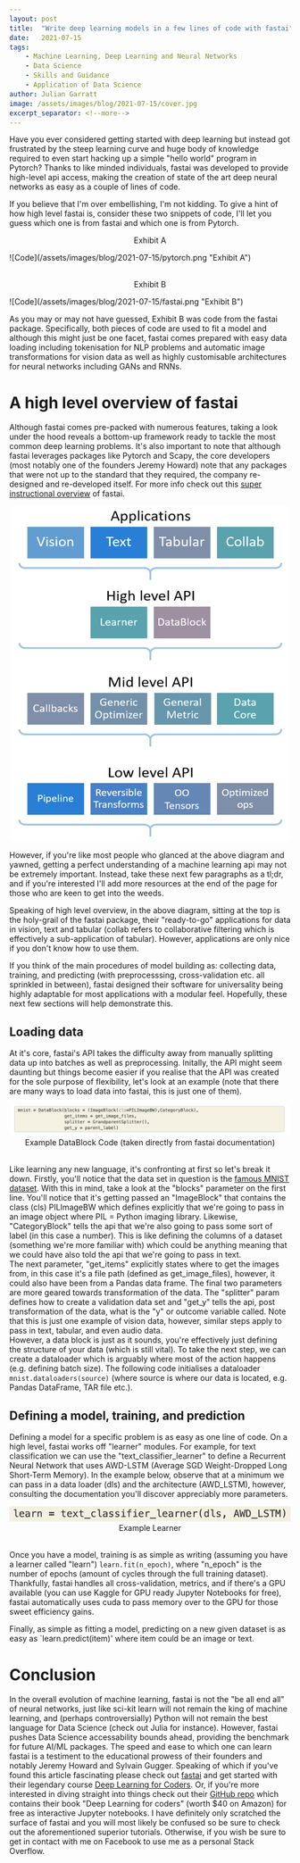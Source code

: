 ```yaml
---
layout: post
title:  "Write deep learning models in a few lines of code with fastai"
date:   2021-07-15
tags: 
    - Machine Learning, Deep Learning and Neural Networks
    - Data Science
    - Skills and Guidance
    - Application of Data Science
author: Julian Garratt 
image: /assets/images/blog/2021-07-15/cover.jpg
excerpt_separator: <!--more-->
---
```

Have you ever considered getting started with deep learning but instead got frustrated by the steep learning curve and huge body of knowledge required to even start hacking up a simple "hello world" program in Pytorch? Thanks to like minded individuals, fastai was developed to provide high-level api access, making the creation of state of the art deep neural networks as easy as a couple of lines of code.
<!--more-->

If you believe that I'm over embellishing, I'm not kidding. To give a hint of how high level fastai is, consider these two snippets of code, I'll let you guess which one is from fastai and which one is from Pytorch.

<p style="text-align: center;"> Exhibit A </p>
![Code](/assets/images/blog/2021-07-15/pytorch.png "Exhibit A")
<br><br>
<p style="text-align: center;"> Exhibit B </p>
![Code](/assets/images/blog/2021-07-15/fastai.png "Exhibit B")
<br>

As you may or may not have guessed, Exhibit B was code from the fastai package. Specifically, both pieces of code are used to fit a model and although this might just be one facet, fastai comes prepared with easy data loading including tokenisation for NLP problems and automatic image transformations for vision data as well as highly customisable architectures for neural networks including GANs and RNNs.

# A high level overview of fastai
Although fastai comes pre-packed with numerous features, taking a look under the hood reveals a bottom-up framework ready to tackle the most common deep learning problems. It's also important to note that although fastai leverages packages like Pytorch and Scapy, the core developers (most notably one of the founders Jeremy Howard) note that any packages that were not up to the standard that they required, the company re-designed and re-developed itself. For more info check out this [super instructional overview](https://www.youtube.com/watch?v=bHVqO5YyNbU) of fastai.

<div style="text-align: center"> <img src="/assets/images/blog/2021-07-15/structure.png" width="500" height="600"/> </div>

However, if you're like most people who glanced at the above diagram and yawned, getting a perfect understanding of a machine learning api may not be extremely important. Instead, take these next few paragraphs as a tl;dr, and if you're interested I'll add more resources at the end of the page for those who are keen to get into the weeds.

Speaking of high level overview, in the above diagram, sitting at the top is the holy-grail of the fastai package, their "ready-to-go" applications for data in vision, text and tabular (collab refers to collaborative filtering which is effectively a sub-application of tabular). However, applications are only nice if you don't know how to use them.

If you think of the main procedures of model building as: collecting data, training, and predicting (with preprocesssing, cross-validation etc. all sprinkled in between), fastai designed their software for universality being highly adaptable for most applications with a modular feel. Hopefully, these next few sections will help demonstrate this.

## Loading data
At it's core, fastai's API takes the difficulty away from manually splitting data up into batches as well as preprocessing. Initally, the API might seem daunting but things become easier if you realise that the API was created for the sole purpose of flexibility, let's look at an example (note that there are many ways to load data into fastai, this is just one of them).

<div style="text-align: center"> <img src="/assets/images/blog/2021-07-15/example1.png"/> </div>
<div style="text-align: center"> Example DataBlock Code (taken directly from fastai documentation) </div>
<br>

Like learning any new language, it's confronting at first so let's break it down. Firstly, you'll notice that the data set in question is the [famous MNIST dataset](https://en.wikipedia.org/wiki/MNIST_database). With this in mind, take a look at the "blocks" parameter on the first line. You'll notice that it's getting passed an "ImageBlock" that contains the class (cls) PILImageBW which defines explicitly that we're going to pass in an image object where PIL = Python imaging library. Likewise, "CategoryBlock" tells the api that we're also going to pass some sort of label (in this case a number). This is like defining the columns of a dataset (something we're more familiar with) which could be anything meaning that we could have also told the api that we're going to pass in text. <br>
The next parameter, "get_items" explicitly states where to get the images from, in this case it's a file path (defined as get_image_files), however, it could also have been from a Pandas data frame. The final two parameters are more geared towards transformation of the data. The "splitter" param defines how to create a validation data set and "get_y" tells the api, post transformation of the data, what is the "y" or outcome variable called. Note that this is just one example of vision data, however, similar steps apply to pass in text, tabular, and even audio data. <br>
However, a data block is just as it sounds, you're effectively just defining the structure of your data (which is still vital). To take the next step, we can create a dataloader which is arguably where most of the action happens (e.g. defining batch size). The following code initialises a dataloader `mnist.dataloaders(source)` (where source is where our data is located, e.g. Pandas DataFrame, TAR file etc.).

## Defining a model, training, and prediction
Defining a model for a specific problem is as easy as one line of code. On a high level, fastai works off "learner" modules. For example, for text classification we can use the "text_classifier_learner" to define a Recurrent Neural Network that uses AWD-LSTM (Average SGD Weight-Dropped Long Short-Term Memory). In the example below, observe that at a minimum we can pass in a data loader (dls) and the architecture (AWD_LSTM), however, consulting the documentation you'll discover appreciably more parameters.

<div style="text-align: center"> <img src="/assets/images/blog/2021-07-15/example2.png"/> </div>
<div style="text-align: center"> Example Learner </div>
<br>

Once you have a model, training is as simple as writing (assuming you have a learner called "learn") `learn.fit(n_epoch)`, where "n_epoch" is the number of epochs (amount of cycles through the full training dataset). Thankfully, fastai handles all cross-validation, metrics, and if there's a GPU available (you can use Kaggle for GPU ready Jupyter Notebooks for free), fastai automatically uses cuda to pass memory over to the GPU for those sweet efficiency gains. <br>

Finally, as simple as fitting a model, predicting on a new given dataset is as easy as `learn.predict(item)' where item could be an image or text.

# Conclusion
In the overall evolution of machine learning, fastai is not the "be all end all" of neural networks, just like sci-kit learn will not remain the king of machine learning, and (perhaps controversially) Python will not remain the best language for Data Science (check out Julia for instance). However, fastai pushes Data Science accessability bounds ahead, providing the benchmark for future AI/ML packages. The speed and ease to which one can learn fastai is a testiment to the educational prowess of their founders and notably Jeremy Howard and Sylvain Gugger. Speaking of which if you've found this article fascinating please check out [fastai](https://www.fast.ai/) and get started with their legendary course [Deep Learning for Coders](https://course.fast.ai/). Or, if you're more interested in diving straight into things check out their [GitHub repo](https://github.com/fastai/fastbook) which contains their book "Deep Learning for coders" (worth $40 on Amazon) for free as interactive Jupyter notebooks. I have definitely only scratched the surface of fastai and you will most likely be confused so be sure to check out the aforementioned superior tutorials. Otherwise, if you wish be sure to get in contact with me on Facebook to use me as a personal Stack Overflow.

